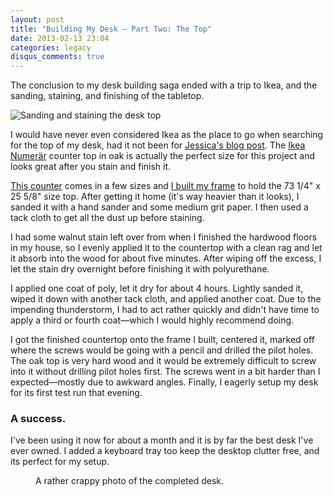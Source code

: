 ```yaml
---
layout: post
title: "Building My Desk — Part Two: The Top"
date: 2013-02-13 23:04
categories: legacy
disqus_comments: true
---
```


The conclusion to my desk building saga ended with a trip to Ikea, and the sanding, staining, and finishing of the tabletop.

<img src="{% asset_path articles/desk/finish_process.jpg %}" alt="Sanding and staining the desk top" class="img-fluid">

I would have never even considered Ikea as the place to go when searching for the top of my desk, had it not been for [Jessica's blog post](http://spacekat.github.com/blog/2012/07/31/steel-pipe-standing-desk/).  The [Ikea Numerär](http://www.ikea.com/us/en/catalog/products/40057396/) counter top in oak is actually the perfect size for this project and looks great after you stain and finish it.

[This counter](http://www.ikea.com/us/en/catalog/products/40057396/) comes in a few sizes and [I built my frame](../../../../2013/01/14/building-my-desk-part-one-the-frame) to hold the 73 1/4" x 25 5/8" size top.  After getting it home (it's way heavier than it looks), I sanded it with a hand sander and some medium grit paper.  I then used a tack cloth to get all the dust up before staining.

I had some walnut stain left over from when I finished the hardwood floors in my house, so I evenly applied it to the countertop with a clean rag and let it absorb into the wood for about five minutes.  After wiping off the excess, I let the stain dry overnight before finishing it with polyurethane.

I applied one coat of poly, let it dry for about 4 hours. Lightly sanded it, wiped it down with another tack cloth, and  applied another coat.  Due to the impending thunderstorm, I had to act rather quickly and didn't have time to apply a third or fourth coat—which I would highly recommend doing.

I got the finished countertop onto the frame I built, centered it, marked off where the screws would be going with a pencil and  drilled the pilot holes.  The oak top is very hard wood and it would be extremely difficult to screw into it without drilling pilot holes first. The screws went in a bit harder than I expected—mostly due to awkward angles. Finally, I eagerly setup my desk for its first test run that evening.

### A success.

I've been using it now for about a month and it is by far the best desk I've ever owned.  I added a keyboard tray too keep the desktop clutter free, and its perfect for my setup.

<figure>
    <img src="{% asset_path articles/desk/finished_desk.jpg %}" class="img-fluid" aria-labelledby="caption-1" alt="">
    <figcaption id="caption-1">
        A rather crappy photo of the completed desk.
    </figcaption>
</figure>

<!--aside-one-->
